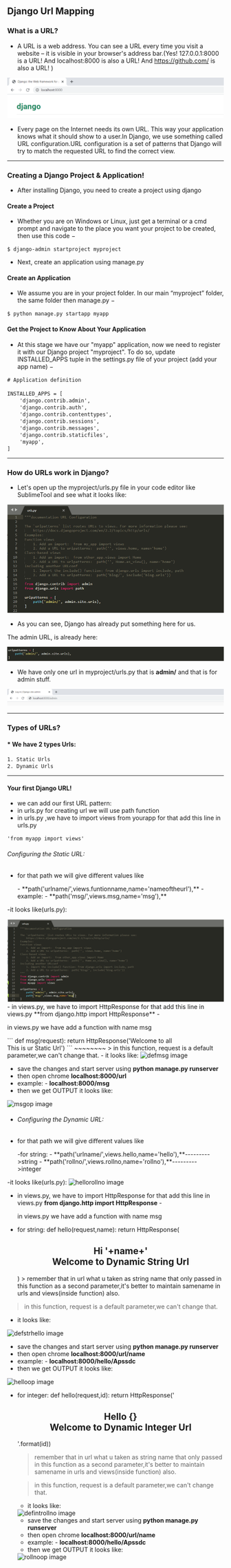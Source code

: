 ## Django Url Mapping
### What is a URL?

 * A URL is a web address. You can see a URL every time you visit a website – it is visible in your browser's address bar.(Yes!     127.0.0.1:8000 is a URL! And localhost:8000 is also a URL! And https://github.com/ is also a URL! )
 <img src="url.png" alt="url image"/>
 
 * Every page on the Internet needs its own URL. This way your application knows what it should show to a user.In Django, we use something called URL configuration.URL configuration is a set of patterns that Django will try to match the requested URL to find the correct view.

------------------------------------------

### Creating a Django Project & Application!

* After installing Django, you need to create a project  using django


#### Create a Project
* Whether you are on Windows or Linux, just get a terminal or a cmd prompt and navigate to the place you want your project to be created, then use this code −

````
$ django-admin startproject myproject
````


* Next, create an application using manage.py

#### Create an Application
* We assume you are in your project folder. In our main “myproject” folder, the same folder then manage.py −

````
$ python manage.py startapp myapp
````

#### Get the Project to Know About Your Application
* At this stage we have our "myapp" application, now we need to register it with our Django project "myproject". To do so, update INSTALLED_APPS tuple in the settings.py file of your project (add your app name) −

````
# Application definition

INSTALLED_APPS = [
    'django.contrib.admin',
    'django.contrib.auth',
    'django.contrib.contenttypes',
    'django.contrib.sessions',
    'django.contrib.messages',
    'django.contrib.staticfiles',
    'myapp',
]
````


------------------------------------------

 ### How do URLs work in Django?
  * Let's open up the myproject/urls.py file in your code editor like SublimeTool and see what it looks like:
  <img src="urlsconf.png" alt="urlconf image"/>
  
  * As you can see, Django has already put something here for us.
  <p>The admin URL, is already here:</p>
  <img src="urladmin.png" alt="urladmin image"/>
  
  * We have only one url in myproject/urls.py that is **admin/** and that is for admin stuff.
   <img src="urladminlogin.png" alt="urladminlogin image"/>
   
 ------------------------------------------
 ### Types of URLs?
 #### * We have 2 types Urls:
    1. Static Urls 
    2. Dynamic Urls
             
  ------------------------------------------
  #### Your first Django URL!
  * we can add our first URL pattern:
  * in urls.py for creating url we will use path function
  * in urls.py ,we have to import views from yourapp for that add this line in urls.py
  ````   
  'from myapp import views'
  ````                 
   ###### Configuring the Static URL:
  - <p> for that path we will give different values like</p>
          - **path('urlname/',views.funtionname,name='nameoftheurl'),**
          - example: 
                  - **path('msg/',views.msg,name='msg'),**
   -it looks like(urls.py):

   <img src="msg.png" alt="msg image"/>
   - in views.py, we have to import HttpResponse for that add this line in views.py
            **from django.http import HttpResponse**
   -<p> in views.py we have add a function with name msg</p>
   ```
   def msg(request):
    return HttpResponse('Welcome to all <br> This is ur Static Url')
   ```
   ~~~~~~~~
   > in this function, request is a default parameter,we can't change that.
   - it looks like:
   <img src="defmsg.png" alt="defmsg image"/>
   
   - save the changes  and start server using **python manage.py runserver**
   - then open chrome **localhost:8000/url**
   - example:
            - **localhost:8000/msg**
   - then we get OUTPUT it looks like:
   <img src="msgop.png" alt="msgop image"/>
  
  - ###### Configuring the Dynamic URL: 
  - <p> for that path we will give different values like</p>
          -for string:
          - **path('urlname/<str:name',views.funtionname,name='nameoftheurl'),**
          -for integer:
           - **path('urlname/<str:name',views.funtionname,name='nameoftheurl'),**
          - example: 
                  - **path('hello/<str:name>',views.hello,name='hello'),**--------->string
                  - **path('rollno/<int:id>',views.rollno,name='rollno'),**--------->integer
   -it looks like(urls.py):
   <img src="hellorollno.png" alt="hellorollno image"/>
   - in views.py, we have to import HttpResponse for that add this line in views.py
            **from django.http import HttpResponse**
   -<p> in views.py we have add a function with name msg</p>
   - for string:
   def hello(request,name):
    return HttpResponse(<center><h2>Hi '+name+'<br>Welcome to Dynamic String Url</h2></center>)
    > remember that in url what u taken as string name that only passed in this function as a second parameter,it's better to maintain samename in urls and views(inside function) also. 
    
   > in this function, request is a default parameter,we can't change that.
   - it looks like:
   <img src="defstrhello.png" alt="defstrhello image"/>
   
   - save the changes  and start server using **python manage.py runserver**
   - then open chrome **localhost:8000/url/name**
   - example:
            - **localhost:8000/hello/Apssdc**
   - then we get OUTPUT it looks like:
   <img src="helloop.png" alt="helloop image"/>
    
 
- for integer:
   def hello(request,id):
    return HttpResponse('<center><h2>Hello {} <br>Welcome to Dynamic Integer Url</h2></center>'.format(id))
    > remember that in url what u taken as string name that only passed in this function as a second parameter,it's better to maintain samename in urls and views(inside function) also. 
    
   > in this function, request is a default parameter,we can't change that.
   - it looks like:
   <img src="defintrollno.png" alt="defintrollno image"/>
   
   - save the changes  and start server using **python manage.py runserver**
   - then open chrome **localhost:8000/url/name**
   - example:
            - **localhost:8000/hello/Apssdc**
   - then we get OUTPUT it looks like:
   <img src="rollnoop.png" alt="rollnoop image"/>
   
